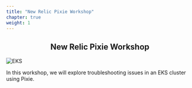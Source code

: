 ```yaml
---
title: "New Relic Pixie Workshop"
chapter: true
weight: 1
---
```


<div style="text-align: center"><h2>New Relic Pixie Workshop</h2></div>

![EKS](images/pixie/0-pixie.png)

In this workshop, we will explore troubleshooting issues in an EKS cluster using Pixie.
